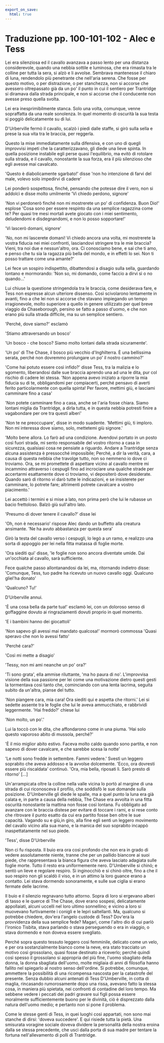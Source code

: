 ```yaml
---
export_on_save:
  html: true
---
```


# Traduzione pp. 100-101-102 - Alec e Tess

Lei era silenziosa ed il cavallo avanzava a passo lento per una distanza considerevole, quando una nebbia sottile e luminosa, che era rimasta tra le colline per tutta la sera, si alzò e li avvolse. Sembrava mantenesse il chiaro di luna, rendendolo più penetrante che nell'aria serena. Che fosse per questo motivo, o per distrazione, o per stanchezza, non si accorse che avessero oltrepassato già da un po' il punto in cui il sentiero per Trantridge si diramava dalla strada principale, e non si accorse che il conducente non avesse preso quella svolta.

Lei era inesprimibilmente stanca. Solo una volta, comunque, venne sopraffatta da una reale sonolenza. In quel momento di oscurità la sua testa si poggiò delicatamente su di lui.

D'Urberville fermò il cavallo, scalzò i piedi dalle staffe, si girò sulla sella e prese la sua vita tra le braccia, per reggerla.

Questo la mise immediatamente sulla difensiva, e con uno di quegli improvvisi impeti che la caratterizzavano, gli diede una lieve spinta. In quella posizione instabile egli perse quasi l'equilibrio, ma evitò di rotolare sulla strada, e il cavallo, nonostante la sua forza, era il più silenzioso che egli avesse mai cavalcato.

'Questo è diabolicamente sgarbato!' disse 'non ho intenzione di farvi del male, volevo solo impedirvi di cadere'

Lei ponderò sospettosa, finché, pensando che potesse dire il vero, non si addolcì e disse molto umilmente 'Vi chiedo perdono, signore'

'Non vi perdonerò finché non mi mostrerete un po' di confidenza. Buon Dio!' esplose 'Cosa sono per essere respinto da una semplice ragazzina come te? Per quasi tre mesi mortali avete giocato con i miei sentimento, deludendomi e disdegnandomi, e non lo posso sopportare!'

'Vi lascerò domani, signore'

'No, non mi lascerete domani! Vi chiedo ancora una volta, mi mostrerete la vostra fiducia nei miei confronti, lasciandovi stringere tra le mie braccia? Vieni, tra noi due e nessun'altro, ora. Ci conosciamo bene, e sai che ti amo, e penso che tu sia la ragazza più bella del mondo, e in effetti lo sei. Non ti posso trattare come una amante?'

Lei fece un sospiro indispettito, dibattendosi a disagio sulla sella, guardando lontano e mormorando: 'Non so, mi domando, come faccio a dirvi sì o no quando...'

Lui chiuse la questione stringendola tra le braccia, come desiderava fare, e Tess non espresse alcun ulteriore dissenso. Così scivolarono lentamente in avanti, fino a che lei non si accorse che stavano impiegando un tempo irragionevole, molto superiore a quello in genere utilizzato per quel breve viaggio da Chaseborough, persino se fatto a passo d'uomo, e che non erano più sulla strada difficile, ma su un semplice sentiero.

'Perché, dove siamo?' esclamò

'Stiamo attraversando un bosco'

'Un bosco - che bosco? Siamo molto lontani dalla strada sicuramente'.

'Un po' di The Chase, il bosco più vecchio d'Inghilterra. È una bellissima serata, perché non dovremmo prolungare un po' il nostro cammino?'

'Come hai potuto essere così infido?' disse Tess, tra la malizia e lo sgomento, liberandosi dalle sue braccia aprendo una ad una le dita, pur col rischio di cadere lei stessa. 'Non appena avevo iniziato a riporre la mia fiducia su di te, obbligandomi per compiacerti, perché pensavo di averti ferito particolarmente con quella spinta! Per favore, mettimi giù, e lasciami camminare fino a casa'

'Non potete camminare fino a casa, anche se l'aria fosse chiara. Siamo lontani miglia da Trantridge, a dirla tutta, e in questa nebbia potresti finire a vagabondare per ore tra questi alberi'

'Non te ne preoccupare', disse in modo suadente. 'Mettimi giù, ti imploro. Non mi interessa dove siamo, solo, mettetemi giù signore.'

'Molto bene allora. Lo farò ad una condizione. Avendovi portato in un posto così fuori strada, mi sento responsabile del vostro ritorno a casa in sicurezza, qualsiasi cosa ne pensiate a riguardo. Andare a Trantridge senza alcuna assistenza è pressocché impossibile; Perché, a dir la verità, cara, a causa di questa nebbia che travolge tutto, non so nemmeno io dove ci troviamo. Ora, se mi promettete di aspettare vicino al cavallo mentre mi incammino attraverso i cespugli fino ad incrociare una qualche strade per accertarmi esattamente dove ci troviamo, vi depositerò dove desiderate. Quando sarò di ritorno vi darò tutte le indicazioni, e se insisterete per camminare, lo potrete fare; altrimenti potrete cavalcare a vostro piacimento.'

Lei accettò i termini e si mise a lato, non prima però che lui le rubasse un bacio frettoloso. Balzò giù sull'altro lato.

'Presumo di dover tenere il cavallo?' disse lei

'Oh, non è necessario' rispose Alec dando un buffetto alla creatura ansimante. 'Ne ha avuto abbastanza per questa sera'

Girò la testa del cavallo verso i cespugli, lo legò a un ramo, e realizzo una sorta di appoggio per lei nella fitta matassa di foglie morte.

'Ora siediti qui' disse, 'le foglie non sono ancora diventate umide. Dai un'occhiata al cavallo, sarà sufficiente.

Fece qualche passo allontanandosi da lei, ma, ritornando indietro disse: 'Comunque, Tess, tuo padre ha ricevuto un nuovo cavallo oggi. Qualcuno gliel'ha donato'

'Qualcuno? Tu!'

D’Urberville annui.

'È una cosa bella da parte tua!' esclamò lei, con un doloroso senso di goffaggine dovuto ai ringraziamenti dovuti proprio in quel momento.

'E i bambini hanno dei giocattoli'

'Non sapevo gli avessi mai mandato qualcosa!' mormorò commossa 'Quasi speravo che non lo avessi fatto'

'Perché cara?'

'Così mi mette a disagio'

'Tessy, non mi ami neanche un po' ora?'

'Ti sono grata', ella ammise riluttante, 'ma ho paura di no'. L'improvvisa visione della sua passione per lei come una motivazione dietro questi gesti la tormentava così tanto che, cominciando con una lenta lacrima, seguita subito da un'altra, pianse del tutto.

'Non piangere cara, mia cara! Ora siediti qui e aspetta che ritorni.' Lei si sedette assente tra le foglie che lui le aveva ammucchiato, e rabbrividì leggermente. 'Hai freddo?' chiese lui

'Non molto, un po'.'

Lui la toccò con le dita, che affondarono come in una piuma. 'Hai solo questo vaporoso abito di mussola, perché?'

'È il mio miglior abito estivo. Faceva molto caldo quando sono partita, e non sapevo di dover cavalcare, e che sarebbe scesa la notte'

'Le notti sono fredde in settembre. Fammi vedere.' Svestì un leggero soprabito che aveva addosso e la avvolse dolcemente. 'Ecco, ora dovresti essere più riscaldata' continuò. 'Ora, mia bella, riposati lì. Sarò presto di ritorno' [...]

Un'arrampicata oltre la colline nella valle vicina lo portò al margine di una strada di cui riconosceva il profilo, che soddisfò le sue domande sulla posizione. D'Umberville gli diede le spalle, ma a quel punto la luna era già calata e, in parte a causa della nebbia, The Chase era avvolta in una fitta oscurità nonostante la mattina non fosse così lontana. Fu obbligato ad avanzare con le braccia distese per evitare di toccare i rami, e si rese conto che ritrovare il punto esatto da cui era partito fosse ben oltre le sue capacità. Vagando su e giù,in giro, alla fine egli sentì un leggero movimento del cavallo vicino alla sua mano, e la manica del suo soprabito incappò inaspettatamente nel suo piede.

'Tess', disse D'Urberville

Non ci fu risposta. Il buio era ora così profondo che non era in grado di vedere assolutamente niente, tranne che per un pallido biancore ai suoi piede, che rappresentava la bianca figura che aveva lasciato adagiata sulle foglie morte. Tutto il resto era uniformemente nero. D'Umberville si chinò; e sentò un lieve e regolare respiro. Si inginocchiò e si chinò oltre, fino a che il suo respiro non gli scaldò il viso, e in un attimo la loro guance erano a contatto. Lei stava dormendo sonoramente, e sulle sue ciglia si erano fermate delle lacrime.

Il buio e il silenzio regnavano tutto attorno. Sopra di loro si ergevano alberi di tasso e le querce di The Chase, dove erano sospesi, delicatamente appollaiati, alcuni uccelli nel loro ultimo sonnellino; e vicino a loro si muovevano furtivamente i conigli e le lepri saltellanti. Ma, qualcuno si potrebbe chiedere, dov'era l'angelo custode di Tess? Dov'era la provvidenza della sua semplice fede? Magari, come l'altro dio di cui parlò l'ironico Tisbita, stava parlando o stava perseguendo o era in viaggio, o stava dormendo e non doveva essere svegliato.

Perché sopra questo tessuto leggero così femminile, delicato come un velo, e per ora sostanzialmente bianco come la neve, era stato tracciato un motivo così grossolano, quasi fosse destinato a riceverlo; perché quindi così spesso il grossolano si appropria del più fine, l'uomo sbagliato della donna, la donna sbagliata dell'uomo, molte migliaia di anni di filosofia hanno fallito nel spiegarlo al nostro senso dell'ordine. Si potrebbe, comunque, ammettere la possibilità di una ricompensa nascosta per la catastrofe del presente. Senza dubbio alcuni antenati di Tess D'Umberville, in cotta di maglia, rincasando rumorosamente dopo una rissa, avevano fatto la stessa cosa, in maniera più spietata, nei confronti di contadine del loro tempo. Ma sebbene vedere i peccati dei padri gravare sui figli possa essere moralmente sufficientemente buono per le divinità, ciò è disprezzato dalla natura dell'uomo medio; e pertanto non si pone il problema.

Come le stesse genti di Tess, in quei luoghi così appartati, non sono mai stanche di dirsi: 'doveva succedere'. E qui risiede tutta la pietà. Una smisurata voragine sociale doveva dividere la personalità della nostra eroina dalla se stessa precedente, che uscì dalla porta di sua madre per tentare la fortuna nell'allevamento di polli di Trantridge.
